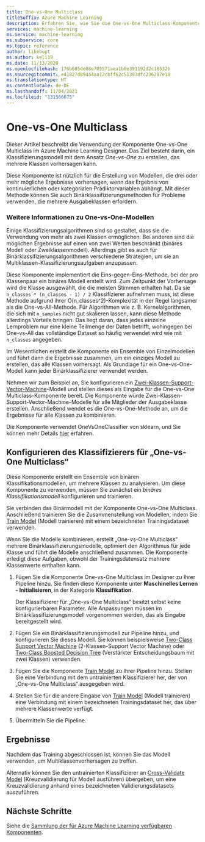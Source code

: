 ```yaml
---
title: One-vs-One Multiclass
titleSuffix: Azure Machine Learning
description: Erfahren Sie, wie Sie die One-vs-One Multiclass-Komponente in Azure Machine Learning verwenden, um ein Multiklassen-Klassifizierungsmodell aus einem Ensemble von binären Klassifizierungsmodellen zu erstellen.
services: machine-learning
ms.service: machine-learning
ms.subservice: core
ms.topic: reference
author: likebupt
ms.author: keli19
ms.date: 11/13/2020
ms.openlocfilehash: 176b605de08e705571aea1b0e391192d2c18532b
ms.sourcegitcommit: e41827d894a4aa12cbff62c51393dfc236297e10
ms.translationtype: HT
ms.contentlocale: de-DE
ms.lasthandoff: 11/04/2021
ms.locfileid: "131566675"
---
```

# <a name="one-vs-one-multiclass"></a>One-vs-One Multiclass

Dieser Artikel beschreibt die Verwendung der Komponente One-vs-One Multiclass im Azure Machine Learning Designer. Das Ziel besteht darin, ein Klassifizierungsmodell mit dem Ansatz *One-vs-One* zu erstellen, das mehrere Klassen vorhersagen kann.

Diese Komponente ist nützlich für die Erstellung von Modellen, die drei oder mehr mögliche Ergebnisse vorhersagen, wenn das Ergebnis von kontinuierlichen oder kategorialen Prädiktorvariablen abhängt. Mit dieser Methode können Sie auch Binärklassifizierungsmethoden für Probleme verwenden, die mehrere Ausgabeklassen erfordern.

### <a name="more-about-one-versus-one-models"></a>Weitere Informationen zu One-vs-One-Modellen

Einige Klassifizierungsalgorithmen sind so gestaltet, dass sie die Verwendung von mehr als zwei Klassen ermöglichen. Bei anderen sind die möglichen Ergebnisse auf einen von zwei Werten beschränkt (binäres Modell oder Zweiklassenmodell). Allerdings gibt es auch für Binärklassifizierungsalgorithmen verschiedene Strategien, um sie an Multiklassen-Klassifizierungsaufgaben anzupassen. 

Diese Komponente implementiert die Eins-gegen-Eins-Methode, bei der pro Klassenpaar ein binäres Modell erstellt wird. Zum Zeitpunkt der Vorhersage wird die Klasse ausgewählt, die die meisten Stimmen erhalten hat. Da sie `n_classes * (n_classes - 1) / 2` Klassifizierer aufnehmen muss, ist diese Methode aufgrund ihrer O(n_classes^2)-Komplexität in der Regel langsamer als die One-vs-All-Methode. Für Algorithmen wie z. B. Kernelalgorithmen, die sich mit `n_samples` nicht gut skalieren lassen, kann diese Methode allerdings Vorteile bringen. Das liegt daran, dass jedes einzelne Lernproblem nur eine kleine Teilmenge der Daten betrifft, wohingegen bei One-vs-All das vollständige Dataset so häufig verwendet wird wie mit `n_classes` angegeben.

Im Wesentlichen erstellt die Komponente ein Ensemble von Einzelmodellen und führt dann die Ergebnisse zusammen, um ein einziges Modell zu erstellen, das alle Klassen vorhersagt. Als Grundlage für ein One-vs-One-Modell kann jeder Binärklassifizierer verwendet werden.  

Nehmen wir zum Beispiel an, Sie konfigurieren ein [Zwei-Klassen-Support-Vector-Machine](two-class-support-vector-machine.md)-Modell und stellen dieses als Eingabe für die One-vs-One Multiclass-Komponente bereit. Die Komponente würde Zwei-Klassen-Support-Vector-Machine-Modelle für alle Mitglieder der Ausgabeklasse erstellen. Anschließend wendet es die One-vs-One-Methode an, um die Ergebnisse für alle Klassen zu kombinieren.  

Die Komponente verwendet OneVsOneClassifier von sklearn, und Sie können mehr Details [hier](https://scikit-learn.org/stable/modules/generated/sklearn.multiclass.OneVsOneClassifier.html) erfahren.

## <a name="how-to-configure-the-one-vs-one-multiclass-classifier"></a>Konfigurieren des Klassifizierers für „One-vs-One Multiclass“  

Diese Komponente erstellt ein Ensemble von binären Klassifikationsmodellen, um mehrere Klassen zu analysieren. Um diese Komponente zu verwenden, müssen Sie zunächst ein *binäres Klassifikationsmodell* konfigurieren und trainieren. 

Sie verbinden das Binärmodell mit der Komponente One-vs-One Multiclass. Anschließend trainieren Sie die Zusammenstellung von Modellen, indem Sie [Train Model](train-model.md) (Modell trainieren) mit einem bezeichneten Trainingsdataset verwenden.

Wenn Sie die Modelle kombinieren, erstellt „One-vs-One Multiclass“ mehrere Binärklassifizierungsmodelle, optimiert den Algorithmus für jede Klasse und führt die Modelle anschließend zusammen. Die Komponente erledigt diese Aufgaben, obwohl der Trainingsdatensatz mehrere Klassenwerte enthalten kann.

1. Fügen Sie die Komponente One-vs-One Multiclass im Designer zu Ihrer Pipeline hinzu. Sie finden diese Komponente unter **Maschinelles Lernen - Initialisieren**, in der Kategorie **Klassifikation**.

   Der Klassifizierer für „One-vs-One Multiclass“ besitzt selbst keine konfigurierbaren Parameter. Alle Anpassungen müssen im Binärklassifizierungsmodell vorgenommen werden, das als Eingabe bereitgestellt wird.

2. Fügen Sie ein Binärklassifizierungsmodell zur Pipeline hinzu, und konfigurieren Sie dieses Modell. Sie können beispielsweise [Two-Class Support Vector Machine](two-class-support-vector-machine.md) (2-Klassen-Support Vector Machine) oder [Two-Class Boosted Decision Tree](two-class-boosted-decision-tree.md) (Verstärkter Entscheidungsbaum mit zwei Klassen) verwenden.

3. Fügen Sie die Komponente [Train Model](train-model.md) zu Ihrer Pipeline hinzu. Stellen Sie eine Verbindung mit dem untrainierten Klassifizierer her, der von „One-vs-One Multiclass“ ausgegeben wird.

4. Stellen Sie für die andere Eingabe von [Train Model](train-model.md) (Modell trainieren) eine Verbindung mit einem bezeichneten Trainingsdataset her, das über mehrere Klassenwerte verfügt.

5. Übermitteln Sie die Pipeline.

## <a name="results"></a>Ergebnisse

Nachdem das Training abgeschlossen ist, können Sie das Modell verwenden, um Multiklassenvorhersagen zu treffen.

Alternativ können Sie den untrainierten Klassifizierer an [Cross-Validate Model](cross-validate-model.md) (Kreuzvalidierung für Modell ausführen) übergeben, um eine Kreuzvalidierung anhand eines bezeichneten Validierungsdatasets auszuführen.


## <a name="next-steps"></a>Nächste Schritte

Siehe die [Sammlung der für Azure Machine Learning verfügbaren Komponenten](component-reference.md). 
